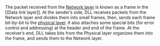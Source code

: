 
The packet received from the [Network layer](https://www.geeksforgeeks.org/network-layer-services-packetizing-routing-and-forwarding/) is known as a frame in the [[Data link layer]]. At the sender’s side, DLL receives packets from the Network layer and divides them into small frames, then, sends each frame bit-by-bit to the [physical layer](https://www.geeksforgeeks.org/physical-layer-in-osi-model/). It also attaches some special bits (for error control and addressing) at the header and end of the frame. At the receiver’s end, DLL takes bits from the Physical layer organizes them into the frame, and sends them to the Network layer.